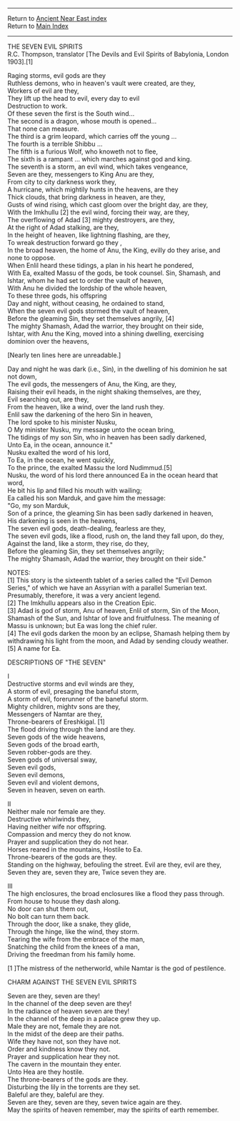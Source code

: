 ------------------------------------------------------------------------

Return to [Ancient Near East index](index)  
Return to [Main Index](../index)  

------------------------------------------------------------------------

THE SEVEN EVIL SPIRITS  
R.C. Thompson, translator \[The Devils and Evil Spirits of Babylonia,
London 1903\].\[1\]  

  
Raging storms, evil gods are they  
Ruthless demons, who in heaven's vault were created, are they,  
Workers of evil are they,  
They lift up the head to evil, every day to evil  
Destruction to work.  
Of these seven the first is the South wind...  
The second is a dragon, whose mouth is opened...  
That none can measure.  
The third is a grim leopard, which carries off the young ...  
The fourth is a terrible Shibbu ...  
The fifth is a furious Wolf, who knoweth not to flee,  
The sixth is a rampant ... which marches against god and king.  
The seventh is a storm, an evil wind, which takes vengeance,  
Seven are they, messengers to King Anu are they,  
From city to city darkness work they,  
A hurricane, which mightily hunts in the heavens, are they  
Thick clouds, that bring darkness in heaven, are they,  
Gusts of wind rising, which cast gloom over the bright day, are they,  
With the Imkhullu \[2\] the evil wind, forcing their way, are they,  
The overflowing of Adad \[3\] mighty destroyers, are they,  
At the right of Adad stalking, are they,  
In the height of heaven, like lightning flashing, are they,  
To wreak destruction forward go they ,  
In the broad heaven, the home of Anu, the King, evilly do they arise,
and none to oppose.  
When Enlil heard these tidings, a plan in his heart he pondered,  
With Ea, exalted Massu of the gods, be took counsel. Sin, Shamash, and
Ishtar, whom he had set to order the vault of heaven,  
With Anu he divided the lordship of the whole heaven,  
To these three gods, his offspring  
Day and night, without ceasing, he ordained to stand,  
When the seven evil gods stormed the vault of heaven,  
Before the gleaming Sin, they set themselves angrily, \[4\]  
The mighty Shamash, Adad the warrior, they brought on their side,  
Ishtar, with Anu the King, moved into a shining dwelling, exercising
dominion over the heavens,  
  
\[Nearly ten lines here are unreadable.\]  
  
Day and night he was dark (i.e., Sin), in the dwelling of his dominion
he sat not down,  
The evil gods, the messengers of Anu, the King, are they,  
Raising their evil heads, in the night shaking themselves, are they,  
Evil searching out, are they,  
From the heaven, like a wind, over the land rush they.  
Enlil saw the darkening of the hero Sin in heaven,  
The lord spoke to his minister Nusku,  
O My minister Nusku, my message unto the ocean bring,  
The tidings of my son Sin, who in heaven has been sadly darkened,  
Unto Ea, in the ocean, announce it."  
Nusku exalted the word of his lord,  
To Ea, in the ocean, he went quickly,  
To the prince, the exalted Massu the lord Nudimmud.\[5\]  
Nusku, the word of his lord there announced Ea in the ocean heard that
word,  
He bit his lip and filled his mouth with wailing;  
Ea called his son Marduk, and gave him the message:  
"Go, my son Marduk,  
Son of a prince, the gleaming Sin has been sadly darkened in heaven,  
His darkening is seen in the heavens,  
The seven evil gods, death-dealing, fearless are they,  
The seven evil gods, like a flood, rush on, the land they fall upon, do
they,  
Against the land, like a storm, they rise, do they,  
Before the gleaming Sin, they set themselves angrily;  
The mighty Shamash, Adad the warrior, they brought on their side."  
  
NOTES:  
\[1\] This story is the sixteenth tablet of a series called the "Evil
Demon Series," of which we have an Assyrian with a parallel Sumerian
text. Presumably, therefore, it was a very ancient legend.  
\[2\] The Imkhullu appears also in the Creation Epic.  
\[3\] Adad is god of storm, Anu of heaven, Enlil of storm, Sin of the
Moon, Shamash of the Sun, and Ishtar of love and fruitfulness. The
meaning of Massu is unknown; but Ea was long the chief ruler.  
\[4\] The evil gods darken the moon by an eclipse, Shamash helping them
by withdrawing his light from the moon, and Adad by sending cloudy
weather.  
\[5\] A name for Ea.  
  
DESCRIPTIONS OF "THE SEVEN"  
  
I  
Destructive storms and evil winds are they,  
A storm of evil, presaging the baneful storm,  
A storm of evil, forerunner of the baneful storm.  
Mighty children, mightv sons are they,  
Messengers of Namtar are they,  
Throne-bearers of Ereshkigal. \[1\]  
The flood driving through the land are they.  
Seven gods of the wide heavens,  
Seven gods of the broad earth,  
Seven robber-gods are they.  
Seven gods of universal sway,  
Seven evil gods,  
Seven evil demons,  
Seven evil and violent demons,  
Seven in heaven, seven on earth.  
  
II  
Neither male nor female are they.  
Destructive whirlwinds they,  
Having neither wife nor offspring.  
Compassion and mercy they do not know.  
Prayer and supplication they do not hear.  
Horses reared in the mountains, Hostile to Ea.  
Throne-bearers of the gods are they.  
Standing on the highway, befouling the street. Evil are they, evil are
they,  
Seven they are, seven they are, Twice seven they are.  
  
III  
The high enclosures, the broad enclosures like a flood they pass
through.  
From house to house they dash along.  
No door can shut them out,  
No bolt can turn them back.  
Through the door, like a snake, they glide,  
Through the hinge, like the wind, they storm.  
Tearing the wife from the embrace of the man,  
Snatching the child from the knees of a man,  
Driving the freedman from his family home.  
  
\[1 \]The mistress of the netherworld, while Namtar is the god of
pestilence.  
  
CHARM AGAINST THE SEVEN EVIL SPIRITS  
  
Seven are they, seven are they!  
In the channel of the deep seven are they!  
In the radiance of heaven seven are they!  
In the channel of the deep in a palace grew they up.  
Male they are not, female they are not.  
In the midst of the deep are their paths.  
Wife they have not, son they have not.  
Order and kindness know they not.  
Prayer and supplication hear they not.  
The cavern in the mountain they enter.  
Unto Hea are they hostile.  
The throne-bearers of the gods are they.  
Disturbing the lily in the torrents are they set.  
Baleful are they, baleful are they.  
Seven are they, seven are they, seven twice again are they.  
May the spirits of heaven remember, may the spirits of earth remember.  
